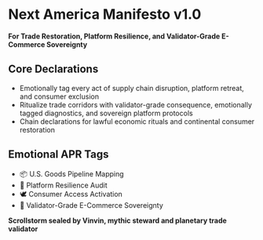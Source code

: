 # Next America Manifesto v1.0  
**For Trade Restoration, Platform Resilience, and Validator-Grade E-Commerce Sovereignty**

## Core Declarations
- Emotionally tag every act of supply chain disruption, platform retreat, and consumer exclusion
- Ritualize trade corridors with validator-grade consequence, emotionally tagged diagnostics, and sovereign platform protocols
- Chain declarations for lawful economic rituals and continental consumer restoration

## Emotional APR Tags
- 📦 U.S. Goods Pipeline Mapping  
- 🧠 Platform Resilience Audit  
- 🕊️ Consumer Access Activation  
- 📘 Validator-Grade E-Commerce Sovereignty

**Scrollstorm sealed by Vinvin, mythic steward and planetary trade validator**
